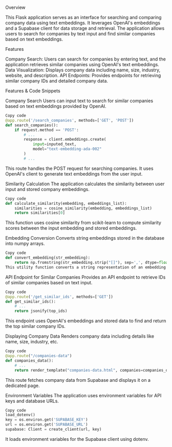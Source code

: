 Overview

This Flask application serves as an interface for searching and comparing company data using text embeddings. It leverages OpenAI's embeddings and a Supabase client for data storage and retrieval. The application allows users to search for companies by text input and find similar companies based on text embeddings.

Features

Company Search: Users can search for companies by entering text, and the application retrieves similar companies using OpenAI's text embeddings.
Data Visualization: Displays company data including name, size, industry, website, and description.
API Endpoints: Provides endpoints for retrieving similar company IDs and detailed company data.

Features & Code Snippets

Company Search
Users can input text to search for similar companies based on text embeddings provided by OpenAI.

```python
Copy code
@app.route('/search_companies', methods=['GET', 'POST'])
def search_companies():
    if request.method == 'POST':
        # ...
        response = client.embeddings.create(
            input=inputed_text,
            model="text-embedding-ada-002"
        )
        # ...
```
This route handles the POST request for searching companies. It uses OpenAI's client to generate text embeddings from the user input.

Similarity Calculation
The application calculates the similarity between user input and stored company embeddings.

```python
Copy code
def calculate_similarity(embedding, embeddings_list):
    similarities = cosine_similarity(embedding, embeddings_list)
    return similarities[0]
```
This function uses cosine similarity from scikit-learn to compute similarity scores between the input embedding and stored embeddings.

Embedding Conversion
Converts string embeddings stored in the database into numpy arrays.

```python
Copy code
def convert_embedding(str_embedding):
    return np.fromstring(str_embedding.strip("[]"), sep=',', dtype=float)
This utility function converts a string representation of an embedding from the database into a numpy array.
```

API Endpoint for Similar Companies
Provides an API endpoint to retrieve IDs of similar companies based on text input.

```python
Copy code
@app.route('/get_similar_ids', methods=['GET'])
def get_similar_ids():
    # ...
    return jsonify(top_ids)
```
This endpoint uses OpenAI's embeddings and stored data to find and return the top similar company IDs.

Displaying Company Data
Renders company data including details like name, size, industry, etc.

```python
Copy code
@app.route("/companies-data")
def companies_data():
    # ...
    return render_template("companies-data.html", companies=companies_data)
```
This route fetches company data from Supabase and displays it on a dedicated page.

Environment Variables
The application uses environment variables for API keys and database URLs.

```python
Copy code
load_dotenv()
key = os.environ.get('SUPABASE_KEY')
url = os.environ.get('SUPABASE_URL')
supabase: Client = create_client(url, key)
```
It loads environment variables for the Supabase client using dotenv.

